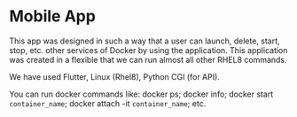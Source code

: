 # Mobile App

This app was designed in such a way that a user can launch, delete, start, stop, etc. other services of Docker by using the application. This application was created in a flexible that we can run almost all other RHEL8 commands.

We have used Flutter, Linux (Rhel8), Python CGI (for API). 

You can run docker commands like: docker ps; docker info; docker start `container_name`; docker attach -it `container_name`; etc.
